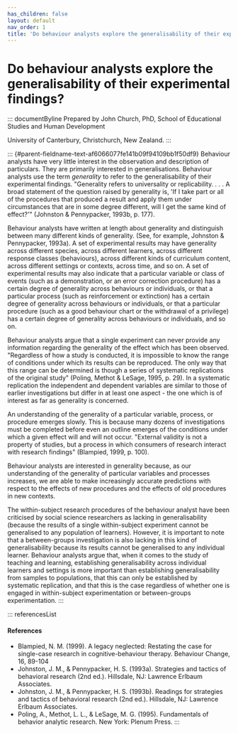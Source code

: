 ```yaml
---
has_children: false
layout: default
nav_order: 1
title: 'Do behaviour analysts explore the generalisability of their experimental findings? '
---
```

# Do behaviour analysts explore the generalisability of their experimental findings? 


::: documentByline
Prepared by John Church, PhD, School of Educational Studies and Human
Development

University of Canterbury, Christchurch, New Zealand.
:::

::: {#parent-fieldname-text-af6066077fe141b09f94109bb1f50df9}
Behaviour analysts have very little interest in the observation and
description of particulars. They are primarily interested in
generalisations. Behaviour analysts use the term *generality* to refer
to the generalisability of their experimental findings. "Generality
refers to universality or replicability. . . . A broad statement of the
question raised by generality is, \'If I take part or all of the
procedures that produced a result and apply them under circumstances
that are in some degree different, will I get the same kind of
effect?\'" (Johnston & Pennypacker, 1993b, p. 177).

Behaviour analysts have written at length about generality and
distinguish between many different kinds of generality. (See, for
example, Johnston & Pennypacker, 1993a). A set of experimental results
may have generality across different species, across different learners,
across different response classes (behaviours), across different kinds
of curriculum content, across different settings or contexts, across
time, and so on. A set of experimental results may also indicate that a
particular variable or class of events (such as a demonstration, or an
error correction procedure) has a certain degree of generality across
behaviours or individuals, or that a particular process (such as
reinforcement or extinction) has a certain degree of generality across
behaviours or individuals, or that a particular procedure (such as a
good behaviour chart or the withdrawal of a privilege) has a certain
degree of generality across behaviours or individuals, and so on.

Behaviour analysts argue that a single experiment can never provide any
information regarding the generality of the effect which has been
observed. "Regardless of how a study is conducted, it is impossible to
know the range of conditions under which its results can be reproduced.
The only way that this range can be determined is though a series of
systematic replications of the original study" (Poling, Methot & LeSage,
1995, p. 29). In a systematic replication the independent and dependent
variables are similar to those of earlier investigations but differ in
at least one aspect - the one which is of interest as far as generality
is concerned.

An understanding of the generality of a particular variable, process, or
procedure emerges slowly. This is because many dozens of investigations
must be completed before even an outline emerges of the conditions under
which a given effect will and will not occur. "External validity is not
a property of studies, but a process in which consumers of research
interact with research findings" (Blampied, 1999, p. 100).

Behaviour analysts are interested in generality because, as our
understanding of the generality of particular variables and processes
increases, we are able to make increasingly accurate predictions with
respect to the effects of new procedures and the effects of old
procedures in new contexts.

The within-subject research procedures of the behaviour analyst have
been criticised by social science researchers as lacking in
generalisability (because the results of a single within-subject
experiment cannot be generalised to any population of learners).
However, it is important to note that a between-groups investigation is
also lacking in this kind of generalisability because its results cannot
be generalised to any individual learner. Behaviour analysts argue that,
when it comes to the study of teaching and learning, establishing
generalisability across individual learners and settings is more
important than establishing generalisability from samples to
populations, that this can only be established by systematic
replication, and that this is the case regardless of whether one is
engaged in within-subject experimentation or between-groups
experimentation.
:::

::: referencesList
#### References

-   Blampied, N. M. (1999). A legacy neglected: Restating the case for
    single-case research in cognitive-behaviour therapy. Behaviour
    Change, 16, 89-104
-   Johnston, J. M., & Pennypacker, H. S. (1993a). Strategies and
    tactics of behavioral research (2nd ed.). Hillsdale, NJ: Lawrence
    Erlbaum Associates.
-   Johnston, J. M., & Pennypacker, H. S. (1993b). Readings for
    strategies and tactics of behavioral research (2nd ed.). Hillsdale,
    NJ: Lawrence Erlbaum Associates.
-   Poling, A., Methot, L. L., & LeSage, M. G. (1995). Fundamentals of
    behavior analytic research. New York: Plenum Press.
:::
